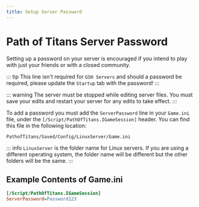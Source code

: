 ```yaml
---
title: Setup Server Password
---
```


# Path of Titans Server Password

Setting up a password on your server is encouraged if you intend to play with just your friends or with a closed community.

::: tip
This line isn't required for `GSH Servers` and should a password be required, please update the `Startup` tab with the password!
:::

::: warning
The server must be stopped while editing server files. You must save your edits and restart your server for any edits to take effect.
:::

To add a password you must add the `ServerPassword` line in your `Game.ini` file, under the `[/Script/PathOfTitans.IGameSession]` header. You can find this file in the following location:

`PathofTitans/Saved/Config/LinuxServer/Game.ini`

::: info
`LinuxServer` is the folder name for Linux servers. If you are using a different operating system, the folder name will be different but the other folders will be the same.
:::

## Example Contents of Game.ini

```ini
[/Script/PathOfTitans.IGameSession]
ServerPassword=Password123
```
